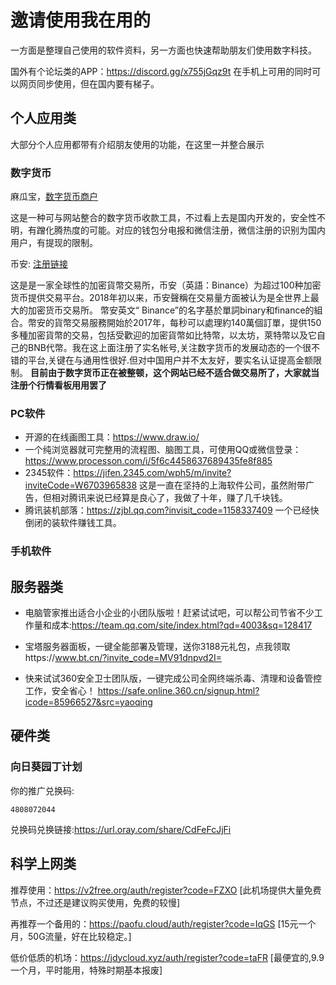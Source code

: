 # 邀请使用我在用的
一方面是整理自己使用的软件资料，另一方面也快速帮助朋友们使用数字科技。

国外有个论坛类的APP：https://discord.gg/x755jGqz9t
在手机上可用的同时可以网页同步使用，但在国内要有梯子。

## 个人应用类
大部分个人应用都带有介绍朋友使用的功能，在这里一并整合展示

### 数字货币

麻瓜宝，[数字货币商户](https://merchants.mugglepay.com/user/register?ref=MPRM5)

这是一种可与网站整合的数字货币收款工具，不过看上去是国内开发的，安全性不明，有蹭化腾热度的可能。对应的钱包分电报和微信注册，微信注册的识别为国内用户，有提现的限制。

币安: [注册链接](https://www.binance.com/zh-CN/register?ref=153293246)

这是是一家全球性的加密貨幣交易所，币安（英語：Binance）为超过100种加密货币提供交易平台。2018年初以来，币安聲稱在交易量方面被认为是全世界上最大的加密货币交易所。
幣安英文“ Binance”的名字基於單詞binary和finance的組合。幣安的貨幣交易服務開始於2017年，每秒可以處理約140萬個訂單，提供150多種加密貨幣的交易，包括受歡迎的加密貨幣如比特幣，以太坊，萊特幣以及它自己的BNB代幣。我在这上面注册了实名帐号,关注数字货币的发展动态的一个很不错的平台,关键在与通用性很好.但对中国用户并不太友好，要实名认证提高金额限制。
**目前由于数字货币正在被整顿，这个网站已经不适合做交易所了，大家就当注册个行情看板用用罢了**

### PC软件
- 开源的在线画图工具：https://www.draw.io/
- 一个纯浏览器就可完整用的流程图、脑图工具，可使用QQ或微信登录：https://www.processon.com/i/5f6c4458637689435fe8f885
- 2345软件：https://jifen.2345.com/wph5/m/invite?inviteCode=W6703965838 这是一直在坚持的上海软件公司，虽然附带广告，但相对腾讯来说已经算是良心了，我做了十年，赚了几千块钱。
- 腾讯装机部落：https://zjbl.qq.com?invisit_code=1158337409 一个已经快倒闭的装软件赚钱工具。

### 手机软件

## 服务器类
- 电脑管家推出适合小企业的小团队版啦！赶紧试试吧，可以帮公司节省不少工作量和成本:https://team.qq.com/site/index.html?qd=4003&sq=128417

- 宝塔服务器面板，一键全能部署及管理，送你3188元礼包，点我领取https://www.bt.cn/?invite_code=MV91dnpvd2I=

- 快来试试360安全卫士团队版，一键完成公司全网终端杀毒、清理和设备管控工作，安全省心！ https://safe.online.360.cn/signup.html?icode=85966527&src=yaoqing


## 硬件类

### 向日葵园丁计划
你的推广兑换码:

    4808072044

兑换码兑换链接:https://url.oray.com/share/CdFeFcJjFi

## 科学上网类

推荐使用：https://v2free.org/auth/register?code=FZXO [此机场提供大量免费节点，不过还是建议购买使用，免费的较慢]

再推荐一个备用的：https://paofu.cloud/auth/register?code=IqGS [15元一个月，50G流量，好在比较稳定。]

低价低质的机场：https://jdycloud.xyz/auth/register?code=taFR [最便宜的,9.9一个月，平时能用，特殊时期基本报废]

